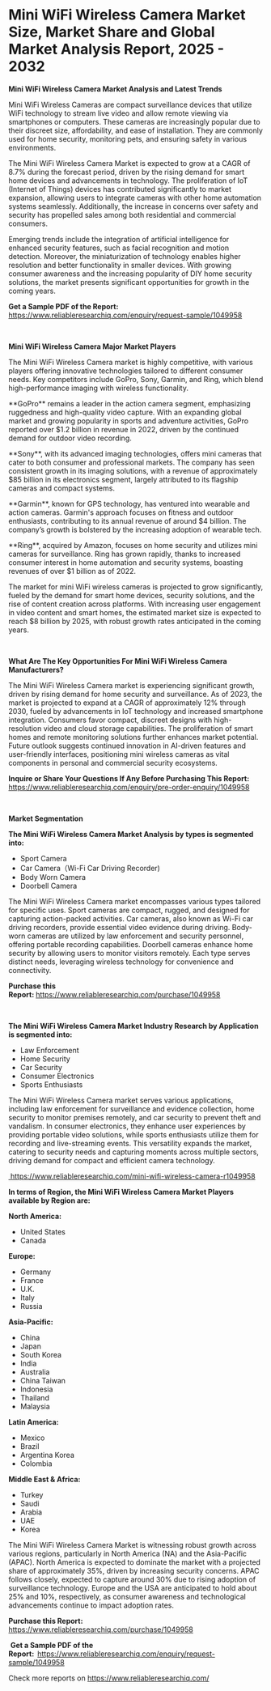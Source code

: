 <p><h1>Mini WiFi Wireless Camera Market Size, Market Share and Global Market Analysis Report, 2025 - 2032</h1></p><p><strong>Mini WiFi Wireless Camera Market Analysis and Latest Trends</strong></p>
<p><p>Mini WiFi Wireless Cameras are compact surveillance devices that utilize WiFi technology to stream live video and allow remote viewing via smartphones or computers. These cameras are increasingly popular due to their discreet size, affordability, and ease of installation. They are commonly used for home security, monitoring pets, and ensuring safety in various environments.</p><p>The Mini WiFi Wireless Camera Market is expected to grow at a CAGR of 8.7% during the forecast period, driven by the rising demand for smart home devices and advancements in technology. The proliferation of IoT (Internet of Things) devices has contributed significantly to market expansion, allowing users to integrate cameras with other home automation systems seamlessly. Additionally, the increase in concerns over safety and security has propelled sales among both residential and commercial consumers.</p><p>Emerging trends include the integration of artificial intelligence for enhanced security features, such as facial recognition and motion detection. Moreover, the miniaturization of technology enables higher resolution and better functionality in smaller devices. With growing consumer awareness and the increasing popularity of DIY home security solutions, the market presents significant opportunities for growth in the coming years.</p></p>
<p><strong>Get a Sample PDF of the Report:&nbsp;</strong> <a href="https://www.reliableresearchiq.com/enquiry/request-sample/1049958?utm_campaign=2379&utm_medium=2&utm_source=Github&utm_content=ia&utm_term=10022025&utm_id=mini-wifi-wireless-camera">https://www.reliableresearchiq.com/enquiry/request-sample/1049958</a></p>
<p>&nbsp;</p>
<p><strong>Mini WiFi Wireless Camera Major Market Players</strong></p>
<p><p>The Mini WiFi Wireless Camera market is highly competitive, with various players offering innovative technologies tailored to different consumer needs. Key competitors include GoPro, Sony, Garmin, and Ring, which blend high-performance imaging with wireless functionality.</p><p>**GoPro** remains a leader in the action camera segment, emphasizing ruggedness and high-quality video capture. With an expanding global market and growing popularity in sports and adventure activities, GoPro reported over $1.2 billion in revenue in 2022, driven by the continued demand for outdoor video recording.</p><p>**Sony**, with its advanced imaging technologies, offers mini cameras that cater to both consumer and professional markets. The company has seen consistent growth in its imaging solutions, with a revenue of approximately $85 billion in its electronics segment, largely attributed to its flagship cameras and compact systems.</p><p>**Garmin**, known for GPS technology, has ventured into wearable and action cameras. Garmin's approach focuses on fitness and outdoor enthusiasts, contributing to its annual revenue of around $4 billion. The company’s growth is bolstered by the increasing adoption of wearable tech.</p><p>**Ring**, acquired by Amazon, focuses on home security and utilizes mini cameras for surveillance. Ring has grown rapidly, thanks to increased consumer interest in home automation and security systems, boasting revenues of over $1 billion as of 2022.</p><p>The market for mini WiFi wireless cameras is projected to grow significantly, fueled by the demand for smart home devices, security solutions, and the rise of content creation across platforms. With increasing user engagement in video content and smart homes, the estimated market size is expected to reach $8 billion by 2025, with robust growth rates anticipated in the coming years.</p></p>
<p>&nbsp;</p>
<p><strong>What Are The Key Opportunities For Mini WiFi Wireless Camera Manufacturers?</strong></p>
<p><p>The Mini WiFi Wireless Camera market is experiencing significant growth, driven by rising demand for home security and surveillance. As of 2023, the market is projected to expand at a CAGR of approximately 12% through 2030, fueled by advancements in IoT technology and increased smartphone integration. Consumers favor compact, discreet designs with high-resolution video and cloud storage capabilities. The proliferation of smart homes and remote monitoring solutions further enhances market potential. Future outlook suggests continued innovation in AI-driven features and user-friendly interfaces, positioning mini wireless cameras as vital components in personal and commercial security ecosystems.</p></p>
<p><strong>Inquire or Share Your Questions If Any Before Purchasing This Report:</strong> <a href="https://www.reliableresearchiq.com/enquiry/pre-order-enquiry/1049958?utm_campaign=2379&utm_medium=2&utm_source=Github&utm_content=ia&utm_term=10022025&utm_id=mini-wifi-wireless-camera">https://www.reliableresearchiq.com/enquiry/pre-order-enquiry/1049958</a></p>
<p>&nbsp;</p>
<p><strong>Market Segmentation</strong></p>
<p><strong>The Mini WiFi Wireless Camera Market Analysis by types is segmented into:</strong></p>
<p><ul><li>Sport Camera</li><li>Car Camera（Wi-Fi Car Driving Recorder)</li><li>Body Worn Camera</li><li>Doorbell Camera</li></ul></p>
<p><p>The Mini WiFi Wireless Camera market encompasses various types tailored for specific uses. Sport cameras are compact, rugged, and designed for capturing action-packed activities. Car cameras, also known as Wi-Fi car driving recorders, provide essential video evidence during driving. Body-worn cameras are utilized by law enforcement and security personnel, offering portable recording capabilities. Doorbell cameras enhance home security by allowing users to monitor visitors remotely. Each type serves distinct needs, leveraging wireless technology for convenience and connectivity.</p></p>
<p><strong>Purchase this Report:&nbsp;</strong><a href="https://www.reliableresearchiq.com/purchase/1049958?utm_campaign=2379&utm_medium=2&utm_source=Github&utm_content=ia&utm_term=10022025&utm_id=mini-wifi-wireless-camera">https://www.reliableresearchiq.com/purchase/1049958</a></p>
<p>&nbsp;</p>
<p><strong>The Mini WiFi Wireless Camera Market Industry Research by Application is segmented into:</strong></p>
<p><ul><li>Law Enforcement</li><li>Home Security</li><li>Car Security</li><li>Consumer Electronics</li><li>Sports Enthusiasts</li></ul></p>
<p><p>The Mini WiFi Wireless Camera market serves various applications, including law enforcement for surveillance and evidence collection, home security to monitor premises remotely, and car security to prevent theft and vandalism. In consumer electronics, they enhance user experiences by providing portable video solutions, while sports enthusiasts utilize them for recording and live-streaming events. This versatility expands the market, catering to security needs and capturing moments across multiple sectors, driving demand for compact and efficient camera technology.</p></p>
<p><a href="https://www.reliableresearchiq.com/mini-wifi-wireless-camera-r1049958?utm_campaign=2379&utm_medium=2&utm_source=Github&utm_content=ia&utm_term=10022025&utm_id=mini-wifi-wireless-camera">&nbsp;https://www.reliableresearchiq.com/mini-wifi-wireless-camera-r1049958</a></p>
<p><strong>In terms of Region, the Mini WiFi Wireless Camera Market Players available by Region are:</strong></p>
<p>
    <p> <strong> North America: </strong>
        <ul>
            <li>United States</li>
            <li>Canada</li>
        </ul>
        </p> 
    <p> <strong> Europe: </strong>
        <ul>
            <li>Germany</li>
            <li>France</li>
            <li>U.K.</li>
            <li>Italy</li>
            <li>Russia</li>
        </ul>
        </p> 
    <p> <strong> Asia-Pacific: </strong>
        <ul>
            <li>China</li>
            <li>Japan</li>
            <li>South Korea</li>
            <li>India</li>
            <li>Australia</li>
            <li>China Taiwan</li>
            <li>Indonesia</li>
            <li>Thailand</li>
            <li>Malaysia</li>
        </ul>
        </p> 
    <p> <strong> Latin America: </strong>
        <ul>
            <li>Mexico</li>
            <li>Brazil</li>
            <li>Argentina Korea</li>
            <li>Colombia</li>
        </ul>
        </p> 
    <p> <strong> Middle East & Africa: </strong>
        <ul>
            <li>Turkey</li>
            <li>Saudi</li>
            <li>Arabia</li>
            <li>UAE</li>
            <li>Korea</li>
        </ul>
    </p>
    </p>
<p><p>The Mini WiFi Wireless Camera Market is witnessing robust growth across various regions, particularly in North America (NA) and the Asia-Pacific (APAC). North America is expected to dominate the market with a projected share of approximately 35%, driven by increasing security concerns. APAC follows closely, expected to capture around 30% due to rising adoption of surveillance technology. Europe and the USA are anticipated to hold about 25% and 10%, respectively, as consumer awareness and technological advancements continue to impact adoption rates.</p></p>
<p><strong>Purchase this Report: </strong><a href="https://www.reliableresearchiq.com/purchase/1049958?utm_campaign=2379&utm_medium=2&utm_source=Github&utm_content=ia&utm_term=10022025&utm_id=mini-wifi-wireless-camera">https://www.reliableresearchiq.com/purchase/1049958</a></p>
<p>&nbsp;<strong>Get a Sample PDF of the Report:&nbsp;&nbsp;</strong><a href="https://www.reliableresearchiq.com/enquiry/request-sample/1049958?utm_campaign=2379&utm_medium=2&utm_source=Github&utm_content=ia&utm_term=10022025&utm_id=mini-wifi-wireless-camera">https://www.reliableresearchiq.com/enquiry/request-sample/1049958</a></p>
<p><strong></strong></p>
<p>Check more reports on <a href="https://www.reliableresearchiq.com/?utm_campaign=2379&utm_medium=2&utm_source=Github&utm_content=ia&utm_term=10022025&utm_id=mini-wifi-wireless-camera">https://www.reliableresearchiq.com/</a></p>